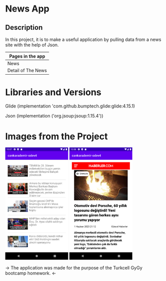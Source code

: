 # News App

Description
-------------

<p>
In this project, it is to make a useful application by pulling data from a news site with the help of Json. 
  
| Pages in the app |
| --------- |
|  News  |
|  Detail of The News  |

  
# Libraries and Versions
  
 Glide  (implementation 'com.github.bumptech.glide:glide:4.15.1)
  
 Json   (implementation ('org.jsoup:jsoup:1.15.4'))
   
   
# Images from the Project
      
<a href="https://github.com/cankarademir/News-App/blob/main/images/1.png" target="_blank">
<img src="https://github.com/cankarademir/News-App/blob/main/images/1.png" width="200" style="max-width:100%;"></a>
   
<a href="https://github.com/cankarademir/News-App/blob/main/images/2.png" target="_blank">
<img src="https://github.com/cankarademir/News-App/blob/main/images/2.png" width="200" style="max-width:100%;"></a>
     <p>
-> The application was made for the purpose of the Turkcell GyGy bootcamp homework. <-
     
